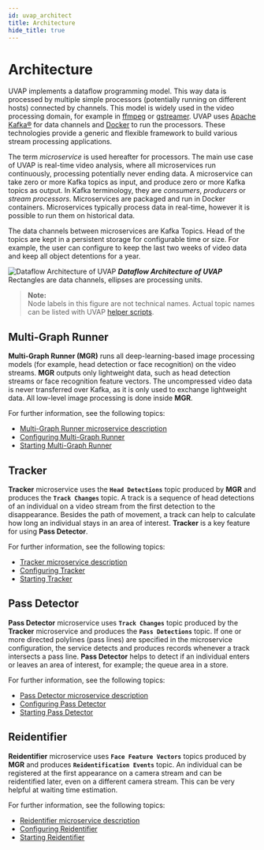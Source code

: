 ```yaml
---
id: uvap_architect
title: Architecture
hide_title: true
---
```


# Architecture

UVAP implements a dataflow programming model. This way data is processed by
multiple simple processors (potentially running on different hosts) connected
by channels. This model is widely used in the video processing domain, for
example in
<a href="https://ffmpeg.org" target="_blank">ffmpeg</a> or
<a href="https://gstreamer.freedesktop.org" target="_blank">gstreamer</a>.
UVAP uses
<a href="https://kafka.apache.org" target="_blank">Apache Kafka®</a>
for data channels and
<a href="https://www.docker.com" target="_blank">Docker</a>
to run the processors. These technologies provide a generic and
flexible framework to build various stream processing applications.

The term _microservice_ is used hereafter for processors. The main use case of
UVAP is real-time video analysis, where all microservices run
continuously, processing potentially never ending data. A microservice can take
zero or more Kafka topics as input, and produce zero or more Kafka topics as
output. In Kafka terminology, they are _consumers_, _producers_ or _stream processors_.
Microservices are packaged and run in Docker containers.
Microservices typically process data in real-time, however it is possible to
run them on historical data.

The data channels between microservices are Kafka Topics. Head of the topics
are kept in a persistent storage for configurable time or size. For example,
the user can configure to keep the last two weeks of video data and keep all
object detentions for a year.

<a name="fig_dataflow_architect"></a>
![Dataflow Architecture of UVAP](../assets/fig_dataflow_architecture_of_UVAP.png) 
***Dataflow Architecture of UVAP***  
Rectangles are data channels, ellipses are processing units.
>**Note:**  
Node labels in this figure are not technical names. Actual topic names can be listed with
UVAP [helper scripts](../install/uvap_install_setup.md#downloading-helper-scripts).

## Multi-Graph Runner

**Multi-Graph Runner (MGR)** runs all deep-learning-based image processing models
(for example, head detection or face recognition) on the video streams. **MGR**
outputs only lightweight data, such as head detection streams or face
recognition feature vectors. The uncompressed video data is never transferred
over Kafka, as it is only used to exchange lightweight data. All low-level
image processing is done inside **MGR**.

For further information, see the following topics:
* [Multi-Graph Runner microservice description]
* [Configuring Multi-Graph Runner]
* [Starting Multi-Graph Runner]

## Tracker

**Tracker** microservice uses the **`Head Detections`** topic produced by
**MGR** and produces the **`Track Changes`** topic. A track is a sequence of head 
detections of an individual on a video stream from the first detection to the
disappearance. Besides the path of movement, a track can help to calculate how
long an individual stays in an area of interest.
**Tracker** is a key feature for using **Pass Detector**.

For further information, see the following topics:
* [Tracker microservice description]
* [Configuring Tracker]
* [Starting Tracker]

## Pass Detector

**Pass Detector** microservice uses **`Track Changes`** topic produced by the
**Tracker** microservice and produces the **`Pass Detections`** topic. If one or
more directed polylines (pass lines) are specified in the microservice
configuration, the service detects and produces records whenever a track
intersects a pass line. **Pass Detector** helps to detect if an individual enters
or leaves an area of interest, for example; the queue area in a store.

For further information, see the following topics:
* [Pass Detector microservice description]
* [Configuring Pass Detector]
* [Starting Pass Detector]

## Reidentifier

**Reidentifier** microservice uses **`Face Feature Vectors`** topics
produced by **MGR** and produces **`Reidentification Events`** topic. An individual can
be registered at the first appearance on a camera stream and can be reidentified
later, even on a different camera stream. This can be very helpful at waiting
time estimation.

For further information, see the following topics:
* [Reidentifier microservice description]
* [Configuring Reidentifier]
* [Starting Reidentifier]


[Reidentifier microservice description]: ms_reid.md
[Configuring Reidentifier]: conf_reid.md
[Configuring Multi-Graph Runner]: conf_mgr.md
[Configuring Pass Detector]: conf_passdet.md
[Configuring Tracker]: conf_track.md
[Multi-Graph Runner microservice description]: ms_mgr.md
[Pass Detector microservice description]: ms_passdet.md
[Starting Reidentifier]: start_reid.md
[Starting Multi-Graph Runner]: start_mgr.md
[Starting Pass Detector]: start_passdet.md
[Starting Tracker]: start_track.md
[Tracker microservice description]: ms_track.md


